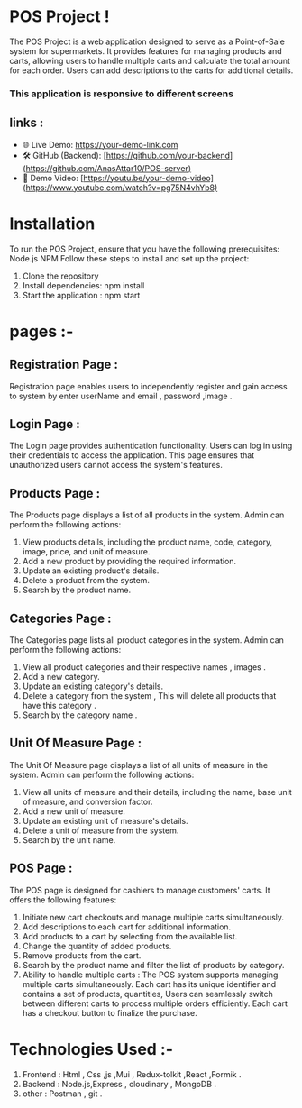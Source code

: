 # POS Project !
The POS Project is a web application designed to serve as a Point-of-Sale system for supermarkets. It provides features for managing products and carts, allowing users to handle multiple carts and calculate the total amount for each order. Users can add descriptions to the carts for additional details.
### This application is responsive to different screens 
## links :
- 🌐 Live Demo: [https://your-demo-link.com ](https://pos-frontend-eta.vercel.app/login) 
- 🛠️ GitHub (Backend): [https://github.com/your-backend](https://github.com/AnasAttar10/POS-server)  
- 🎥 Demo Video: [https://youtu.be/your-demo-video](https://www.youtube.com/watch?v=pg75N4vhYb8)
# Installation
To run the POS Project, ensure that you have the following prerequisites: Node.js NPM Follow these steps to install and set up the project:
   1. Clone the repository
   2. Install dependencies: npm install
   3. Start the application : npm start
# pages :-
## Registration Page :
Registration  page enables users to independently register and gain access to system by enter userName and email , password ,image .
## Login Page :
The Login page provides authentication functionality. Users can log in using their credentials to access the application. This page ensures that unauthorized users cannot access the system's features.
## Products Page :
The Products page displays a list of all products in the system. Admin can perform the following actions:
 1. View products details, including the product name, code, category, image, price, and unit of measure.
 2. Add a new product by providing the required information.
 3. Update an existing product's details.
 4. Delete a product from the system.
 5. Search by the product name.
## Categories Page :
The Categories page lists all product categories in the system. Admin can perform the following actions:
  1. View all product categories and their respective names , images .
  2. Add a new category. 
  3. Update an existing category's details.
  4. Delete a category from the system , This will delete all products that have this category . 
  5. Search by the category name .
## Unit Of Measure Page :
The Unit Of Measure page displays a list of all units of measure in the system. Admin can perform the following actions:
  1. View all units of measure and their details, including the name, base unit of measure, and conversion factor.
  2. Add a new unit of measure.
  3. Update an existing unit of measure's details.
  4. Delete a unit of measure from the system.
  5. Search by the unit name.
## POS Page :
The POS page is designed for cashiers to manage customers' carts. It offers the following features:
  1. Initiate new cart checkouts and manage multiple carts simultaneously.
  2. Add descriptions to each cart for additional information.
  3. Add products to a cart by selecting from the available list.
  4. Change the quantity of added products.
  5. Remove products from the cart.
  6. Search by the product name and filter the list of products by category.
  7. Ability to handle multiple carts : The POS system supports managing multiple carts simultaneously. Each cart has its unique identifier and contains a set of products, quantities, Users can seamlessly switch between different carts to process multiple orders efficiently. Each cart has a checkout button to finalize the purchase.
# Technologies Used :- 
   1. Frontend : Html , Css ,js ,Mui , Redux-tolkit ,React ,Formik  .
   2. Backend : Node.js,Express , cloudinary , MongoDB .
   3. other : Postman , git .

